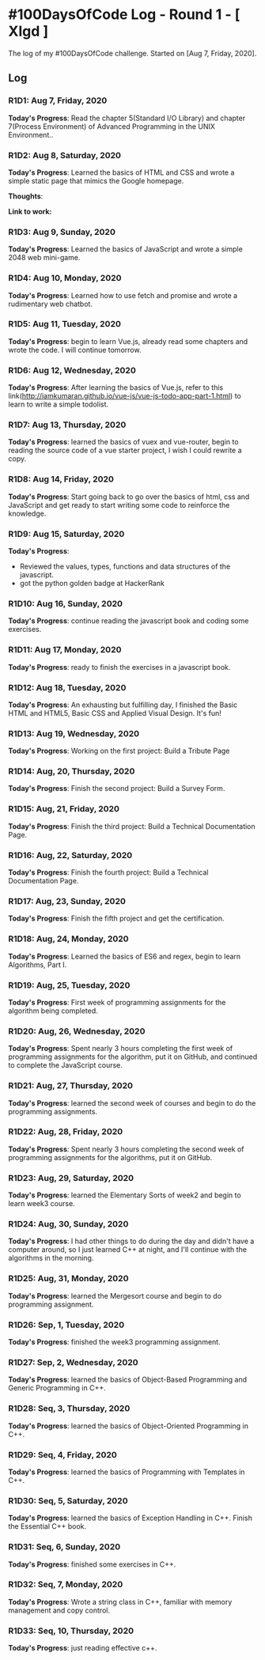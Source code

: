 # #100DaysOfCode Log - Round 1 - [ Xlgd ]

The log of my #100DaysOfCode challenge. Started on [Aug 7, Friday, 2020].

## Log

### R1D1: Aug 7, Friday, 2020

**Today's Progress**: Read the chapter 5(Standard I/O Library) and chapter 7(Process Environment) of Advanced Programming in the UNIX Environment..

### R1D2: Aug 8, Saturday, 2020

**Today's Progress**: Learned the basics of HTML and CSS and wrote a simple static page that mimics the Google homepage.

**Thoughts**:

**Link to work:**

### R1D3: Aug 9, Sunday, 2020

**Today's Progress**: Learned the basics of JavaScript and wrote a simple 2048 web mini-game.

### R1D4: Aug 10, Monday, 2020

**Today's Progress**: Learned how to use fetch and promise and wrote a rudimentary web chatbot.

### R1D5: Aug 11, Tuesday, 2020

**Today's Progress**: begin to learn Vue.js, already read some chapters and wrote the code. I will continue tomorrow.

### R1D6: Aug 12, Wednesday, 2020

**Today's Progress**: After learning the basics of Vue.js, refer to this link(http://iamkumaran.github.io/vue-js/vue-js-todo-app-part-1.html) to learn to write a simple todolist.

### R1D7: Aug 13, Thursday, 2020

**Today's Progress**: learned the basics of vuex and vue-router, begin to reading the source code of a vue starter project, I wish I could rewrite a copy.

### R1D8: Aug 14, Friday, 2020

**Today's Progress**: Start going back to go over the basics of html, css and JavaScript and get ready to start writing some code to reinforce the knowledge.

### R1D9: Aug 15, Saturday, 2020

**Today's Progress**: 
- Reviewed the values, types, functions and data structures of the javascript. 
- got the python golden badge at HackerRank

### R1D10: Aug 16, Sunday, 2020

**Today's Progress**: continue reading the javascript book and coding some exercises.

### R1D11: Aug 17, Monday, 2020

**Today's Progress**: ready to finish the exercises in a javascript book.

### R1D12: Aug 18, Tuesday, 2020

**Today's Progress**: An exhausting but fulfilling day, I finished the Basic HTML and HTML5, Basic CSS and Applied Visual Design.  It's fun!

### R1D13: Aug 19, Wednesday, 2020

**Today's Progress**: Working on the first project: Build a Tribute Page

### R1D14: Aug, 20, Thursday, 2020

**Today's Progress**: Finish the second project: Build a Survey Form.

### R1D15: Aug, 21, Friday, 2020

**Today's Progress**: Finish the third project: Build a Technical Documentation Page.

### R1D16: Aug, 22, Saturday, 2020

**Today's Progress**: Finish the fourth project: Build a Technical Documentation Page.

### R1D17: Aug, 23, Sunday, 2020

**Today's Progress**: Finish the fifth project and get the certification.

### R1D18: Aug, 24, Monday, 2020

**Today's Progress**: Learned the basics of ES6 and regex, begin to learn Algorithms, Part I.

### R1D19: Aug, 25, Tuesday, 2020

**Today's Progress**: First week of programming assignments for the algorithm being completed.

### R1D20: Aug, 26, Wednesday, 2020

**Today's Progress**: Spent nearly 3 hours completing the first week of programming assignments for the algorithm, put it on GitHub, and continued to complete the JavaScript course.

### R1D21: Aug, 27, Thursday, 2020

**Today's Progress**: learned the second week of courses and begin to do the programming assignments.

### R1D22: Aug, 28, Friday, 2020

**Today's Progress**: Spent nearly 3 hours completing the second week of programming assignments for the algorithms, put it on GitHub.

### R1D23: Aug, 29, Saturday, 2020

**Today's Progress**: learned the Elementary Sorts of week2 and begin to learn week3 course.

### R1D24: Aug, 30, Sunday, 2020

**Today's Progress**: I had other things to do during the day and didn't have a computer around, so I just learned C++ at night, and I'll continue with the algorithms in the morning.

### R1D25: Aug, 31, Monday, 2020

**Today's Progress**: learned the Mergesort course and begin to do programming assignment.

### R1D26: Sep, 1, Tuesday, 2020

**Today's Progress**: finished the week3 programming assignment.

### R1D27: Sep, 2, Wednesday, 2020

**Today's Progress**: learned the basics of Object-Based Programming and Generic Programming in C++.

### R1D28: Seq, 3, Thursday, 2020

**Today's Progress**: learned the basics of Object-Oriented Programming in C++.

### R1D29: Seq, 4, Friday, 2020

**Today's Progress**: learned the basics of Programming with Templates in C++.

### R1D30: Seq, 5, Saturday, 2020

**Today's Progress**: learned the basics of Exception Handling in C++. Finish the Essential C++ book.

### R1D31: Seq, 6, Sunday, 2020

**Today's Progress**: finished some exercises in C++.

### R1D32: Seq, 7, Monday, 2020

**Today's Progress**: Wrote a string class in C++, familiar with memory management and copy control.

### R1D33: Seq, 10, Thursday, 2020

**Today's Progress**: just reading effective c++.

